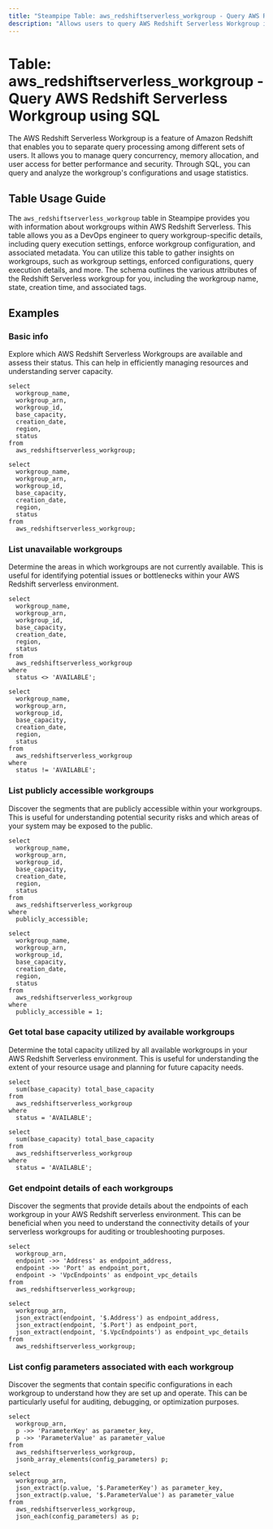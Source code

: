 ```yaml
---
title: "Steampipe Table: aws_redshiftserverless_workgroup - Query AWS Redshift Serverless Workgroup using SQL"
description: "Allows users to query AWS Redshift Serverless Workgroup information, including workgroup details, query execution settings, and enforce workgroup configuration."
---
```


# Table: aws_redshiftserverless_workgroup - Query AWS Redshift Serverless Workgroup using SQL

The AWS Redshift Serverless Workgroup is a feature of Amazon Redshift that enables you to separate query processing among different sets of users. It allows you to manage query concurrency, memory allocation, and user access for better performance and security. Through SQL, you can query and analyze the workgroup's configurations and usage statistics.

## Table Usage Guide

The `aws_redshiftserverless_workgroup` table in Steampipe provides you with information about workgroups within AWS Redshift Serverless. This table allows you as a DevOps engineer to query workgroup-specific details, including query execution settings, enforce workgroup configuration, and associated metadata. You can utilize this table to gather insights on workgroups, such as workgroup settings, enforced configurations, query execution details, and more. The schema outlines the various attributes of the Redshift Serverless workgroup for you, including the workgroup name, state, creation time, and associated tags.

## Examples

### Basic info
Explore which AWS Redshift Serverless Workgroups are available and assess their status. This can help in efficiently managing resources and understanding server capacity.

```sql+postgres
select
  workgroup_name,
  workgroup_arn,
  workgroup_id,
  base_capacity,
  creation_date,
  region,
  status
from
  aws_redshiftserverless_workgroup;
```

```sql+sqlite
select
  workgroup_name,
  workgroup_arn,
  workgroup_id,
  base_capacity,
  creation_date,
  region,
  status
from
  aws_redshiftserverless_workgroup;
```

### List unavailable workgroups
Determine the areas in which workgroups are not currently available. This is useful for identifying potential issues or bottlenecks within your AWS Redshift serverless environment.

```sql+postgres
select
  workgroup_name,
  workgroup_arn,
  workgroup_id,
  base_capacity,
  creation_date,
  region,
  status
from
  aws_redshiftserverless_workgroup
where
  status <> 'AVAILABLE';
```

```sql+sqlite
select
  workgroup_name,
  workgroup_arn,
  workgroup_id,
  base_capacity,
  creation_date,
  region,
  status
from
  aws_redshiftserverless_workgroup
where
  status != 'AVAILABLE';
```

### List publicly accessible workgroups
Discover the segments that are publicly accessible within your workgroups. This is useful for understanding potential security risks and which areas of your system may be exposed to the public.

```sql+postgres
select
  workgroup_name,
  workgroup_arn,
  workgroup_id,
  base_capacity,
  creation_date,
  region,
  status
from
  aws_redshiftserverless_workgroup
where
  publicly_accessible;
```

```sql+sqlite
select
  workgroup_name,
  workgroup_arn,
  workgroup_id,
  base_capacity,
  creation_date,
  region,
  status
from
  aws_redshiftserverless_workgroup
where
  publicly_accessible = 1;
```

### Get total base capacity utilized by available workgroups
Determine the total capacity utilized by all available workgroups in your AWS Redshift Serverless environment. This is useful for understanding the extent of your resource usage and planning for future capacity needs.

```sql+postgres
select
  sum(base_capacity) total_base_capacity
from
  aws_redshiftserverless_workgroup
where
  status = 'AVAILABLE';
```

```sql+sqlite
select
  sum(base_capacity) total_base_capacity
from
  aws_redshiftserverless_workgroup
where
  status = 'AVAILABLE';
```

### Get endpoint details of each workgroups
Discover the segments that provide details about the endpoints of each workgroup in your AWS Redshift serverless environment. This can be beneficial when you need to understand the connectivity details of your serverless workgroups for auditing or troubleshooting purposes.

```sql+postgres
select
  workgroup_arn,
  endpoint ->> 'Address' as endpoint_address,
  endpoint ->> 'Port' as endpoint_port,
  endpoint -> 'VpcEndpoints' as endpoint_vpc_details
from
  aws_redshiftserverless_workgroup;
```

```sql+sqlite
select
  workgroup_arn,
  json_extract(endpoint, '$.Address') as endpoint_address,
  json_extract(endpoint, '$.Port') as endpoint_port,
  json_extract(endpoint, '$.VpcEndpoints') as endpoint_vpc_details
from
  aws_redshiftserverless_workgroup;
```

### List config parameters associated with each workgroup
Discover the segments that contain specific configurations in each workgroup to understand how they are set up and operate. This can be particularly useful for auditing, debugging, or optimization purposes.

```sql+postgres
select
  workgroup_arn,
  p ->> 'ParameterKey' as parameter_key,
  p ->> 'ParameterValue' as parameter_value
from
  aws_redshiftserverless_workgroup,
  jsonb_array_elements(config_parameters) p;
```

```sql+sqlite
select
  workgroup_arn,
  json_extract(p.value, '$.ParameterKey') as parameter_key,
  json_extract(p.value, '$.ParameterValue') as parameter_value
from
  aws_redshiftserverless_workgroup,
  json_each(config_parameters) as p;
```